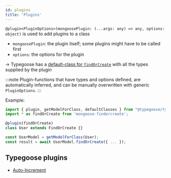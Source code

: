 ```yaml
---
id: plugins
title: 'Plugins'
---
```


`@plugin<PluginOptions>(mongoosePlugin: (...args: any) => any, options: object)` is used to add plugins to a class
- `mongoosePlugin`: the plugin itself; some plugins might have to be called first
- `options`: the options for the plugin

-> Typegoose has a [default-class for `findOrCreate`](guides/defaultClasses.md#findorcreate) with all the types supplied by the plugin

:::note
Plugin-functions that have types and options defined, are automatically inferred, and can be manually overwritten with generic `PluginOptions`.
:::

Example:

```ts
import { plugin, getModelForClass, defaultClasses } from "@typegoose/typegoose";
import * as findOrCreate from 'mongoose-findorcreate';

@plugin(findOrCreate)
class User extends FindOrCreate {}

const UserModel = getModelForClass(User);
const result = await UserModel.findOrCreate({ ... });
```

## Typegoose plugins

- [Auto-Increment](https://github.com/typegoose/auto-increment/)
